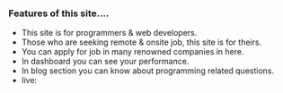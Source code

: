 ### Features of this site....
* This site is for programmers & web developers.
* Those who are seeking remote & onsite job, this site is for theirs.
* You can apply for job in many renowned companies in here.
* In dashboard you can see your performance.
* In blog section you can know about programming related questions.
* live: